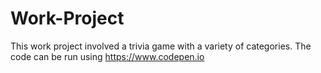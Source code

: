# Work-Project
This work project involved a trivia game with a variety of categories. The code can be run using https://www.codepen.io

